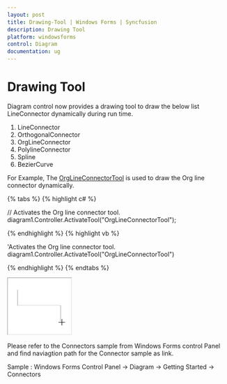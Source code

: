 ```yaml
---
layout: post
title: Drawing-Tool | Windows Forms | Syncfusion
description: Drawing Tool
platform: windowsforms
control: Diagram
documentation: ug
---
```



# Drawing Tool

Diagram control now provides a drawing tool to draw the below list LineConnector dynamically during run time.

1. LineConnector
2. OrthogonalConnector
3. OrgLineConnector
4. PolylineConnector
5. Spline
6. BezierCurve

For Example, The [OrgLineConnectorTool](https://help.syncfusion.com/cr/cref_files/windowsforms/Syncfusion.Diagram.Windows~Syncfusion.Windows.Forms.Diagram.OrgLineConnectorTool.html) is used to draw the Org line connector dynamically.


{% tabs %}
{% highlight c# %}

// Activates the Org line connector tool.
diagram1.Controller.ActivateTool("OrgLineConnectorTool");

{% endhighlight %}
{% highlight vb %}

'Activates the Org line connector tool.
diagram1.Controller.ActivateTool("OrgLineConnectorTool")

{% endhighlight %}
{% endtabs %}

![](Connectors-or-Links_images/Connectors-or-Links_img4.png)

Please refer to the Connectors sample from Windows Forms control Panel and find naviagtion path for the Connector sample as link.

Sample : Windows Forms Control Panel -> Diagram -> Getting Started -> Connectors